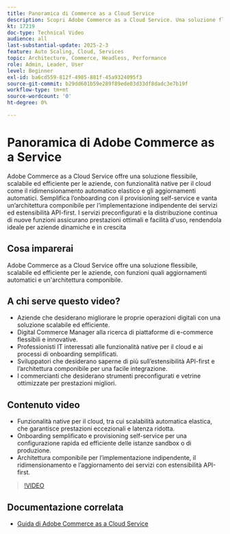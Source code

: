 ```yaml
---
title: Panoramica di Commerce as a Cloud Service
description: Scopri Adobe Commerce as a Cloud Service. Una soluzione flessibile, scalabile ed efficiente per operazioni digitali dinamiche con un'architettura componibile.
kt: 17219
doc-type: Technical Video
audience: all
last-substantial-update: 2025-2-3
feature: Auto Scaling, Cloud, Services
topic: Architecture, Commerce, Headless, Performance
role: Admin, Leader, User
level: Beginner
exl-id: ba6cd559-812f-4985-881f-45a9324095f3
source-git-commit: b29dd601b59e289f89ede03d33df8dadc3e7b19f
workflow-type: tm+mt
source-wordcount: '0'
ht-degree: 0%

---
```


# Panoramica di Adobe Commerce as a Service

Adobe Commerce as a Cloud Service offre una soluzione flessibile, scalabile ed efficiente per le aziende, con funzionalità native per il cloud come il ridimensionamento automatico elastico e gli aggiornamenti automatici. Semplifica l’onboarding con il provisioning self-service e vanta un’architettura componibile per l’implementazione indipendente dei servizi ed estensibilità API-first. I servizi preconfigurati e la distribuzione continua di nuove funzioni assicurano prestazioni ottimali e facilità d&#39;uso, rendendola ideale per aziende dinamiche e in crescita

## Cosa imparerai

Adobe Commerce as a Cloud Service offre una soluzione flessibile, scalabile ed efficiente per le aziende, con funzioni quali aggiornamenti automatici e un&#39;architettura componibile.

## A chi serve questo video?

* Aziende che desiderano migliorare le proprie operazioni digitali con una soluzione scalabile ed efficiente.
* Digital Commerce Manager alla ricerca di piattaforme di e-commerce flessibili e innovative.
* Professionisti IT interessati alle funzionalità native per il cloud e ai processi di onboarding semplificati.
* Sviluppatori che desiderano saperne di più sull’estensibilità API-first e l’architettura componibile per una facile integrazione.
* I commercianti che desiderano strumenti preconfigurati e vetrine ottimizzate per prestazioni migliori.

## Contenuto video

* Funzionalità native per il cloud, tra cui scalabilità automatica elastica, che garantisce prestazioni eccezionali e latenza ridotta.
* Onboarding semplificato e provisioning self-service per una configurazione rapida ed efficiente delle istanze sandbox o di produzione.
* Architettura componibile per l’implementazione indipendente, il ridimensionamento e l’aggiornamento dei servizi con estensibilità API-first.

>[!VIDEO](https://video.tv.adobe.com/v/3443311?learn=on)

## Documentazione correlata

* [Guida di Adobe Commerce as a Cloud Service](https://experienceleague.adobe.com/en/docs/commerce/cloud-service/overview)
